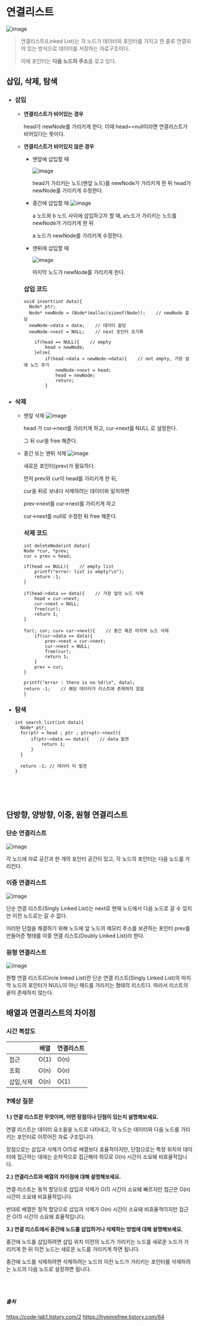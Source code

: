 # 연결리스트

![image](https://github.com/dlrkdus/CS_STUDY/assets/99721126/fd165359-a1aa-4ebc-a7da-48c05212436d)

>연결리스트(Linked List)는 각 노드가 데이터와 포인터를 가지고 한 줄로 연결되어 있는 방식으로 데이터를 저장하는 자료구조이다.
>
>이때 포인터는 **다음 노드의 주소**를 갖고 있다.


## 삽입, 삭제, 탐색
- ### 삽입
  - **연결리스트가 비어있는 경우**
    
    
      head가 newNode를 가리키게 한다. 이때 head==null이라면 연결리스트가 비어있다는 뜻이다. 
  - **연결리스트가 비어있지 않은 경우**
 
      - 맨앞에 삽입할 때
        
        ![image](https://github.com/dlrkdus/CS_STUDY/assets/99721126/34f255ef-8cb4-423f-aaa4-3389dc1705ea)
        
          head가 가리키는 노드(맨앞 노드)를 newNode가 가리키게 한 뒤 head가 newNode를 가리키게 수정한다.
      - 중간에 삽입할 때
        ![image](https://github.com/dlrkdus/CS_STUDY/assets/99721126/a96bc0c6-782d-455b-ad97-a12c39652399)
      
          a 노드와 b 노드 사이에 삽입하고자 할 때, a노드가 가리키는 노드를 newNode가 가리키게 한 뒤
        
          a 노드가 newNode를 가리키게 수정한다.

      - 맨뒤에 삽입할 때
   
        ![image](https://github.com/dlrkdus/CS_STUDY/assets/99721126/930f20ef-9c7b-46c6-b680-4e0ef87a36b3)

        마지막 노드가 newNode를 가리키게 한다.
 
       ### 삽입 코드 ###

        void insert(int data){
          Node* ptr;
          Node* newNode = (Node*)malloc(sizeof(Node));    // newNode 할당 
          newNode->data = data;    // 데이터 할당 
          newNode->next = NULL;    // next 포인터 초기화

            if(head == NULL){    // empty
                head = newNode;
            }else{
                if(head->data > newNode->data){    // not empty, 가장 앞에 노드 추가 
                    newNode->next = head;
                    head = newNode;
                    return;
                }

- ### 삭제
  - 맨앞 삭제
    ![image](https://github.com/dlrkdus/CS_STUDY/assets/99721126/c80fb6a1-f5fc-406a-81dc-7a952181d65f)

    head 가 cur->next를 가리키게 하고, cur->next를 NULL 로 설정한다.

    그 뒤 cur을 free 해준다.

  - 중간 또는 맨뒤 삭제
    ![image](https://github.com/dlrkdus/CS_STUDY/assets/99721126/855b25cd-359e-4e68-a920-a3fc23122f0a)

    새로운 포인터(prev)가 필요하다.

    먼저 prev와 cur이 head를 가리키게 한 뒤,

    cur을 뒤로 보내다 삭제하려는 데이터와 일치하면

    prev->next를 cur->next를 가리키게 하고

    cur->next를 null로 수정한 뒤 free 해준다.
 
    ### 삭제 코드 ###
    ```
    int deleteNode(int data){
    Node *cur, *prev;
    cur = prev = head;
    
    if(head == NULL){    // empty list 
        printf("error: list is empty!\n");
        return -1;
    }        
    
    if(head->data == data){    // 가장 앞의 노드 삭제
        head = cur->next;
        cur->next = NULL;
        free(cur);
        return 1;
    }
    
    for(; cur; cur= cur->next){    // 중간 혹은 마지막 노드 삭제
        if(cur->data == data){
            prev->next = cur->next;
            cur->next = NULL;
            free(cur);
            return 1;
        }
        prev = cur;
    }
    
    printf("error : there is no %d!\n", data);
    return -1;    // 해당 데이터가 리스트에 존재하지 않음 
    }

- ### 탐색
  ```
  int search_list(int data){
    Node* ptr;
    for(ptr = head ; ptr ; ptr=ptr->next){
        if(ptr->data == data){    // data 발견  
            return 1;
        }
    }
    
    return -1; // 데이터 미 발견 
  }
<br><br><br>
## 단방향, 양방향, 이중, 원형 연결리스트

### 단순 연결리스트

![image](https://github.com/dlrkdus/CS_STUDY/assets/99721126/73bf8569-a767-4b53-83f8-1d8b5028706f)

각 노드에 자료 공간과 한 개의 포인터 공간이 있고, 각 노드의 포인터는 다음 노드를 가리킨다.

### 이중 연결리스트

![image](https://github.com/dlrkdus/CS_STUDY/assets/99721126/4b5f3c04-8408-4b9e-9181-213185d34260)

단순 연결 리스트(Singly Linked List)는 next로 현재 노드에서 다음 노드로 갈 수 있지만 이전 노드로는 갈 수 없다. 

이러한 단점을 해결하기 위해 노드에 앞 노드의 메모리 주소를 보관하는 포인터 prev를 만들어준 형태를 이중 연결 리스트(Doubly Linked List)라 한다.

### 원형 연결리스트

![image](https://github.com/dlrkdus/CS_STUDY/assets/99721126/bf4fd7ac-c457-4a4c-8170-46fe113d2059)

원형 연결 리스트(Circle linked List)란 단순 연결 리스트(Singly Linked List)의 마지막 노드의 포인터가 NULL이 아닌 헤드를 가리키는 형태의 리스트다. 따라서 리스트의 끝이 존재하지 않는다.

## 배열과 연결리스트의 차이점

### 시간 복잡도

||배열|연결리스트|
|------|---|---|
|접근|O(1)|O(n)|
|조회|O(n)|O(n)|
|삽입,삭제|O(n)|O(1)|

### ❓예상 질문

**1.) 연결 리스트란 무엇이며, 어떤 장점이나 단점이 있는지 설명해보세요.**

연결 리스트는 데이터 요소들을 노드로 나타내고, 각 노드는 데이터와 다음 노드를 가리키는 포인터로 이루어진 자료 구조입니다. 

장점으로는 삽입과 삭제가 O(1)로 배열보다 효율적이지만, 단점으로는 특정 위치의 데이터에 접근하는 데에는 순차적으로 접근해야 하므로 O(n) 시간이 소요돼 비효율적입니다.

**2.) 연결리스트와 배열의 차이점에 대해 설명해보세요.**

연결 리스트는 동적 할당으로 삽입과 삭제가 O(1) 시간이 소요돼 빠르지만 접근은 O(n) 시간이 소요돼 비효율적입니다.

반대로 배열은 정적 할당으로 삽입과 삭제가 O(n) 시간이 소요돼 비효율적이지만 접근은 O(1) 시간이 소요돼 효율적입니다.

**3.) 연결 리스트에서 중간에 노드를 삽입하거나 삭제하는 방법에 대해 설명해보세요.**

중간에 노드를 삽입하려면 삽입 위치 이전의 노드가 가리키는 노드를 새로운 노드가 가리키게 한 뒤 이전 노드는 새로운 노드를 가리키게 하면 됩니다.

중간에 노드를 삭제하려면 삭제하려는 노드의 이전 노드가 가리키는 포인터를 삭제하려는 노드의 다음 노드로 설정하면 됩니다.

<br><br>

##### 출처
https://code-lab1.tistory.com/2 
https://hyeinisfree.tistory.com/64
